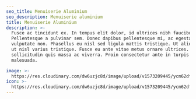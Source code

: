 ```yaml
---
seo_title: Menuiserie Aluminium
seo_description: Menuiserie aluminium
title: Menuiserie Aluminium
description: >-
  Fusce ac tincidunt ex. In tempus elit dolor, id ultrices nibh faucibus quis.
  Pellentesque a pulvinar sem. Donec dapibus pellentesque mi, ac egestas nisi
  vulputate non. Phasellus eu nisl sed ligula mattis tristique. Ut aliquet justo
  ut nisl varius tristique. Fusce eu ante vitae metus ornare ultrices. Quisque
  sollicitudin quis massa ac viverra. Proin consectetur ante in turpis porttitor
  malesuada.

image: >-
  https://res.cloudinary.com/dw6uzjc8d/image/upload/v1573209445/ycm62dfliijj8g6kcwqm.png
icon: >-
  https://res.cloudinary.com/dw6uzjc8d/image/upload/v1573209445/ycm62dfliijj8g6kcwqm.png
---
```


